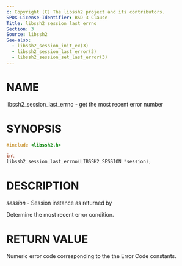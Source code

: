 ```yaml
---
c: Copyright (C) The libssh2 project and its contributors.
SPDX-License-Identifier: BSD-3-Clause
Title: libssh2_session_last_errno
Section: 3
Source: libssh2
See-also:
  - libssh2_session_init_ex(3)
  - libssh2_session_last_error(3)
  - libssh2_session_set_last_error(3)
---
```


# NAME

libssh2_session_last_errno - get the most recent error number

# SYNOPSIS

~~~c
#include <libssh2.h>

int
libssh2_session_last_errno(LIBSSH2_SESSION *session);
~~~

# DESCRIPTION

*session* - Session instance as returned by

Determine the most recent error condition.

# RETURN VALUE

Numeric error code corresponding to the the Error Code constants.

